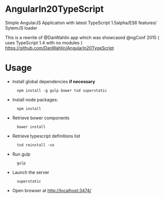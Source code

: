 # AngularIn20TypeScript
Simple AngularJS Application with latest TypeScript 1.5alpha/ES6 features/ SytemJS loader

This is a rewrite of @DanWahlin app which was showcased @ngConf 2015 ( uses TypeScript 1.4 with no modules )
https://github.com/DanWahlin/AngularIn20TypeScript

# Usage

- Install global dependencies **if necessary**

        npm install -g gulp bower tsd superstatic

- Install node packages:

        npm install

- Retrieve bower components

        bower install

- Retrieve typescript definitions list

        tsd reinstall -so

- Run gulp

        gulp

- Launch the server

        superstatic

- Open browser at <http://localhost:3474/>

